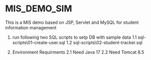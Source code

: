 # MIS_DEMO_SIM
This is a MIS demo based on JSP, Servlet and MySQL for student information management 

1. run following two SQL scripts to setp DB with sample data
1.1 sql-scripts\01-create-user.sql
1.2 sql-scripts\02-student-tracker.sql

2. Environment Requirments
2.1 Need Java 17
2.2 Need Tomcat 8.5